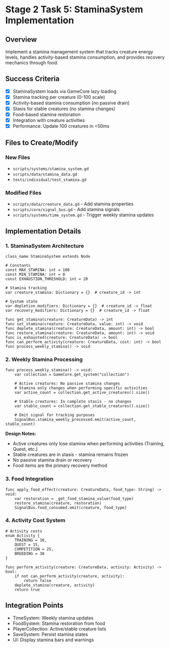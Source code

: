 # Stage 2 Task 5: StaminaSystem Implementation

## Overview
Implement a stamina management system that tracks creature energy levels, handles activity-based stamina consumption, and provides recovery mechanics through food.

## Success Criteria
- [x] StaminaSystem loads via GameCore lazy loading
- [x] Stamina tracking per creature (0-100 scale)
- [x] Activity-based stamina consumption (no passive drain)
- [x] Stasis for stable creatures (no stamina changes)
- [x] Food-based stamina restoration
- [x] Integration with creature activities
- [x] Performance: Update 100 creatures in <50ms

## Files to Create/Modify

### New Files
- `scripts/systems/stamina_system.gd`
- `scripts/data/stamina_data.gd`
- `tests/individual/test_stamina.gd`

### Modified Files
- `scripts/data/creature_data.gd` - Add stamina properties
- `scripts/core/signal_bus.gd` - Add stamina signals
- `scripts/systems/time_system.gd` - Trigger weekly stamina updates

## Implementation Details

### 1. StaminaSystem Architecture
```gdscript
class_name StaminaSystem extends Node

# Constants
const MAX_STAMINA: int = 100
const MIN_STAMINA: int = 0
const EXHAUSTION_THRESHOLD: int = 20

# Stamina tracking
var creature_stamina: Dictionary = {}  # creature_id -> int

# System state
var depletion_modifiers: Dictionary = {}  # creature_id -> float
var recovery_modifiers: Dictionary = {}  # creature_id -> float

func get_stamina(creature: CreatureData) -> int
func set_stamina(creature: CreatureData, value: int) -> void
func deplete_stamina(creature: CreatureData, amount: int) -> bool
func restore_stamina(creature: CreatureData, amount: int) -> void
func is_exhausted(creature: CreatureData) -> bool
func can_perform_activity(creature: CreatureData, cost: int) -> bool
func process_weekly_stamina() -> void
```

### 2. Weekly Stamina Processing
```gdscript
func process_weekly_stamina() -> void:
    var collection = GameCore.get_system("collection")

    # Active creatures: No passive stamina changes
    # Stamina only changes when performing specific activities
    var active_count = collection.get_active_creatures().size()

    # Stable creatures: In complete stasis - no changes
    var stable_count = collection.get_stable_creatures().size()

    # Emit signal for tracking purposes
    SignalBus.stamina_weekly_processed.emit(active_count, stable_count)
```

**Design Notes:**
- Active creatures only lose stamina when performing activities (Training, Quest, etc.)
- Stable creatures are in stasis - stamina remains frozen
- No passive stamina drain or recovery
- Food items are the primary recovery method

### 3. Food Integration
```gdscript
func apply_food_effect(creature: CreatureData, food_type: String) -> void:
    var restoration = _get_food_stamina_value(food_type)
    restore_stamina(creature, restoration)
    SignalBus.food_consumed.emit(creature, food_type)
```

### 4. Activity Cost System
```gdscript
# Activity costs
enum Activity {
    TRAINING = 10,
    QUEST = 15,
    COMPETITION = 25,
    BREEDING = 30
}

func perform_activity(creature: CreatureData, activity: Activity) -> bool:
    if not can_perform_activity(creature, activity):
        return false
    deplete_stamina(creature, activity)
    return true
```

## Integration Points
- TimeSystem: Weekly stamina updates
- FoodSystem: Stamina restoration from food
- PlayerCollection: Active/stable creature lists
- SaveSystem: Persist stamina states
- UI: Display stamina bars and warnings